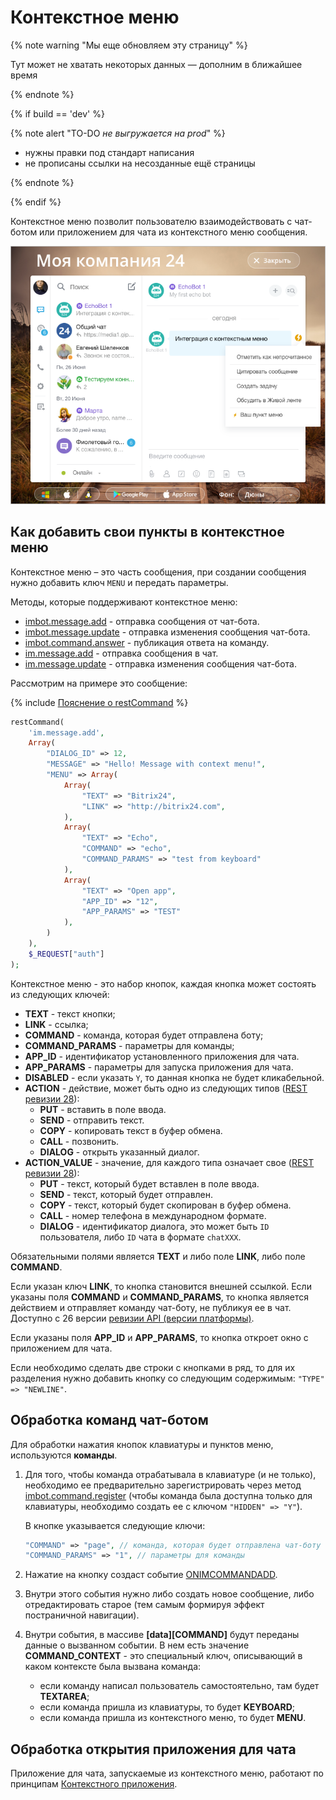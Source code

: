 # Контекстное меню

{% note warning "Мы еще обновляем эту страницу" %}

Тут может не хватать некоторых данных — дополним в ближайшее время

{% endnote %}

{% if build == 'dev' %}

{% note alert "TO-DO _не выгружается на prod_" %}

- нужны правки под стандарт написания
- не прописаны ссылки на несозданные ещё страницы

{% endnote %}

{% endif %}

Контекстное меню позволит пользователю взаимодействовать с чат-ботом или приложением для чата из контекстного меню сообщения.

![Контекстное меню](./_images/custom_menu.png)

## Как добавить свои пункты в контекстное меню

Контекстное меню – это часть сообщения, при создании сообщения нужно добавить ключ `MENU` и передать параметры.

Методы, которые поддерживают контекстное меню:
- [imbot.message.add](../../chat-bots/messages/imbot-message-add.md) - отправка сообщения от чат-бота.
- [imbot.message.update](../../chat-bots/messages/imbot-message-update.md) - отправка изменения сообщения чат-бота.
- [imbot.command.answer](../../chat-bots/commands/imbot-command-answer.md) - публикация ответа на команду.
- [im.message.add](./im-message-add.md) - отправка сообщения в чат.
- [im.message.update](./im-message-update.md) - отправка изменения сообщения чат-бота.

Рассмотрим на примере это сообщение:

{% include [Пояснение о restCommand](../_includes/rest-command.md) %}

```php
restCommand(
    'im.message.add',
    Array(
        "DIALOG_ID" => 12,
        "MESSAGE" => "Hello! Message with context menu!",
        "MENU" => Array(
            Array(
                "TEXT" => "Bitrix24",
                "LINK" => "http://bitrix24.com",
            ),
            Array(
                "TEXT" => "Echo",
                "COMMAND" => "echo",
                "COMMAND_PARAMS" => "test from keyboard"
            ),
            Array(
                "TEXT" => "Open app",
                "APP_ID" => "12",
                "APP_PARAMS" => "TEST"
            ),
        )
    ),
    $_REQUEST["auth"]
);
```

Контекстное меню - это набор кнопок, каждая кнопка может состоять из следующих ключей:

- **TEXT** - текст кнопки;
- **LINK** - ссылка;
- **COMMAND** - команда, которая будет отправлена боту;
- **COMMAND_PARAMS** - параметры для команды;
- **APP_ID** - идентификатор установленного приложения для чата.
- **APP_PARAMS** - параметры для запуска приложения для чата.
- **DISABLED** - если указать `Y`, то данная кнопка не будет кликабельной.
- **ACTION** - действие, может быть одно из следующих типов ([REST ревизии 28](../../chat-bots/im-revision-get.md)):
  - **PUT** - вставить в поле ввода.
  - **SEND** - отправить текст.
  - **COPY** - копировать текст в буфер обмена.
  - **CALL** - позвонить.
  - **DIALOG** - открыть указанный диалог.
- **ACTION_VALUE** - значение, для каждого типа означает свое ([REST ревизии 28](../../chat-bots/im-revision-get.md)):
  - **PUT** - текст, который будет вставлен в поле ввода.
  - **SEND** - текст, который будет отправлен.
  - **COPY** - текст, который будет скопирован в буфер обмена.
  - **CALL** - номер телефона в международном формате.
  - **DIALOG** - идентификатор диалога, это может быть `ID` пользователя, либо `ID` чата в формате `chatXXX`.

Обязательными полями является **TEXT** и либо поле **LINK**, либо поле **COMMAND**.

Если указан ключ **LINK**, то кнопка становится внешней ссылкой. Если указаны поля **COMMAND** и **COMMAND_PARAMS**, то кнопка является действием и отправляет команду чат-боту, не публикуя ее в чат. Доступно с 26 версии [ревизии API (версии платформы)](../../chat-bots/im-revision-get.md).

Если указаны поля **APP_ID** и **APP_PARAMS**, то кнопка откроет окно с приложением для чата.

Если необходимо сделать две строки с кнопками в ряд, то для их разделения нужно добавить кнопку со следующим содержимым: `"TYPE" => "NEWLINE"`.

## Обработка команд чат-ботом

Для обработки нажатия кнопок клавиатуры и пунктов меню, используются **команды**.

1. Для того, чтобы команда отрабатывала в клавиатуре (и не только), необходимо ее предварительно зарегистрировать через метод [imbot.command.register](../../chat-bots/commands/imbot-command-register.md) (чтобы команда была доступна только для клавиатуры, необходимо создать ее с ключом `"HIDDEN" => "Y"`).

    В кнопке указывается следующие ключи:

    ```php
    "COMMAND" => "page", // команда, которая будет отправлена чат-боту
    "COMMAND_PARAMS" => "1", // параметры для команды
    ```

2. Нажатие на кнопку создаст событие [ONIMCOMMANDADD](../../chat-bots/commands/events/index.md).

3. Внутри этого события нужно либо создать новое сообщение, либо отредактировать старое (тем самым формируя эффект постраничной навигации).

4. Внутри события, в массиве **[data][COMMAND]** будут переданы данные о вызванном событии. В нем есть значение **COMMAND_CONTEXT** - это специальный ключ, описывающий в каком контексте была вызвана команда:
   - если команду написал пользователь самостоятельно, там будет **TEXTAREA**;
   - если команда пришла из клавиатуры, то будет **KEYBOARD**;
   - если команда пришла из контекстного меню, то будет **MENU**.

## Обработка открытия приложения для чата

Приложение для чата, запускаемые из контекстного меню, работают по принципам [Контекстного приложения](../outdated/context.md).
